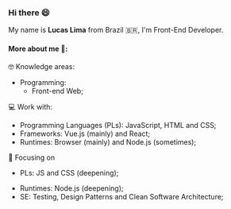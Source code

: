 ### Hi there 😄

My name is **Lucas Lima** from Brazil 🇧🇷, I'm Front-End Developer.

<!-- My name is **Lucas Lima** from Brazil 🇧🇷, I'm Front-End Developer and I've been work on since mid-2019 and currently I'm working at Instruct (BR). As a fan of open source projects, I hope I can contribute a lot to the community and make a lot of content during my career.
In my free time I like study 📝, to watching good movies and series 📺, to reading books and others stuff 📖 and to listen to music 🎵. -->

#### More about me 🧐:

🤓 Knowledge areas:
<!--   - Software Engineering (SE), focused on: -->
  - Programming:
    - Front-end Web;
<!--     - Agile methodologies; -->

💻 Work with:
  - Programming Languages (PLs): JavaScript, HTML and CSS;
  - Frameworks: Vue.js (mainly) and React;
  - Runtimes: Browser (mainly) and Node.js (sometimes);
<!--   - Runtimes: Browser (mainly), Node.js (sometimes) and Electron (rarely); -->
🎯 Focusing on
<!-- 🌱 Currently learning: -->
  - PLs: JS and CSS (deepening);
<!--   - Paradigm: Functional; -->
  - Runtimes: Node.js (deepening);
  - SE: Testing, Design Patterns and Clean Software Architecture;
<!--   - SE: Agile methodologies (deepening), Testing, Design Pattern and clean Software Architecture; -->
<!--   - Language: English (deepening); -->
<!-- 
💡 Future interests:
 - Python (maybe);
 - IA;
 -->
<!--
#### Reach me through 📫:

  - **Just email for now** (log in to github to see)
-->

<!--
**LuscaLima/luscalima** is a ✨ _special_ ✨ repository because its `README.md` (this file) appears on your GitHub profile.

Here are some ideas to get you started:

- 🔭 I’m currently working on ...
- 🌱 I’m currently learning ...
- 👯 I’m looking to collaborate on ...
- 🤔 I’m looking for help with ...
- 💬 Ask me about ...
- 📫 How to reach me: ...
- 😄 Pronouns: ...
- ⚡ Fun fact: ...
-->
